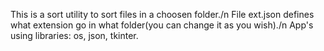 This is a sort utility to sort files in a choosen folder./n
File ext.json defines what extension go in what folder(you can change it as you wish)./n
App's using libraries: os, json, tkinter.
